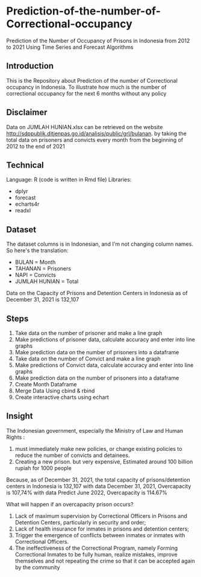 # Prediction-of-the-number-of-Correctional-occupancy
Prediction of the Number of Occupancy of Prisons in Indonesia from 2012 to 2021 Using Time Series and Forecast Algorithms

## Introduction
This is the Repository about Prediction of the number of Correctional occupancy in Indonesia. To illustrate how much is the number of correctional occupancy for the next 6 months without any policy

## Disclaimer
Data on JUMLAH HUNIAN.xlsx can be retrieved on the website http://sdppublik.ditjenpas.go.id/analisis/public/grl/bulanan. by taking the total data on prisoners and convicts every month from the beginning of 2012 to the end of 2021

## Technical
Language: R (code is written in Rmd file)
Libraries:
* dplyr
* forecast
* echarts4r
* readxl

## Dataset
The dataset columns is in Indonesian, and I'm not changing column names. So here's the translation:
- BULAN = Month
- TAHANAN = Prisoners
- NAPI = Convicts
- JUMLAH HUNIAN = Total

Data on the Capacity of Prisons and Detention Centers in Indonesia as of December 31, 2021 is 132,107

## Steps
1. Take data on the number of prisoner and make a line graph
2. Make predictions of prisoner data, calculate accuracy and enter into line graphs
3. Make prediction data on the number of prisoners into a dataframe
4. Take data on the number of Convict and make a line graph
5. Make predictions of Convict data, calculate accuracy and enter into line graphs
6. Make prediction data on the number of prisoners into a dataframe
7. Create Month Dataframe
8. Merge Data Using cbind & rbind
9. Create interactive charts using echart

## Insight
The Indonesian government, especially the Ministry of Law and Human Rights : 
1. must immediately make new policies, or change existing policies to reduce the number of convicts and detainees.
2. Creating a new prison. but very expensive, Estimated around 100 billion rupiah for 1000 people

Because, as of December 31, 2021, the total capacity of prisons/detention centers in Indonesia is 132,107
with data December 31, 2021, Overcapacity is 107,74%
with data Predict June 2022, Overcapacity is 114.67%

What will happen if an overcapacity prison occurs?
1. Lack of maximum supervision by Correctional Officers in Prisons and Detention Centers, particularly in security and order;
2. Lack of health insurance for inmates in prisons and detention centers;
3. Trigger the emergence of conflicts between inmates or inmates with Correctional Officers.
4. The ineffectiveness of the Correctional Program, namely Forming Correctional Inmates to be fully human, realize mistakes, improve themselves and not repeating the crime so that it can be accepted again by the community
